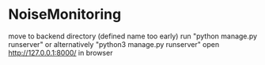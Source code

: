 # NoiseMonitoring

move to backend directory (defined name too early)
run "python manage.py runserver" or alternatively "python3 manage.py runserver"
open http://127.0.0.1:8000/ in browser
